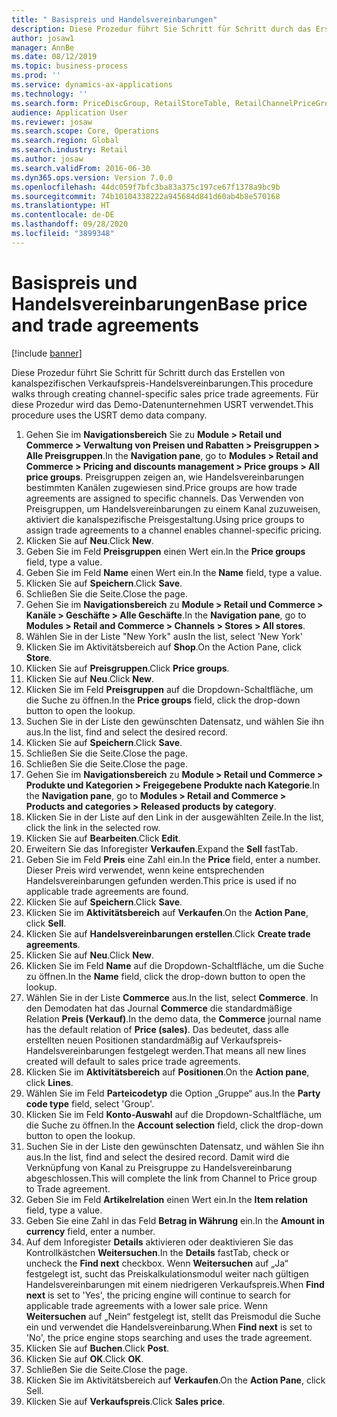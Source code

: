 ```yaml
---
title: " Basispreis und Handelsvereinbarungen"
description: Diese Prozedur führt Sie Schritt für Schritt durch das Erstellen von kanalspezifischen Verkaufspreis-Handelsvereinbarungen.
author: josaw1
manager: AnnBe
ms.date: 08/12/2019
ms.topic: business-process
ms.prod: ''
ms.service: dynamics-ax-applications
ms.technology: ''
ms.search.form: PriceDiscGroup, RetailStoreTable, RetailChannelPriceGroup, EcoResProductDetailsExtended, PriceDiscAdmTable, PriceDiscAdm
audience: Application User
ms.reviewer: josaw
ms.search.scope: Core, Operations
ms.search.region: Global
ms.search.industry: Retail
ms.author: josaw
ms.search.validFrom: 2016-06-30
ms.dyn365.ops.version: Version 7.0.0
ms.openlocfilehash: 44dc059f7bfc3ba83a375c197ce67f1378a9bc9b
ms.sourcegitcommit: 74b10104338222a945684d841d60ab4b8e570168
ms.translationtype: HT
ms.contentlocale: de-DE
ms.lasthandoff: 09/28/2020
ms.locfileid: "3899348"
---
```

# <a name="base-price-and-trade-agreements"></a><span data-ttu-id="4b82c-103"> Basispreis und Handelsvereinbarungen</span><span class="sxs-lookup"><span data-stu-id="4b82c-103">Base price and trade agreements</span></span>

[!include [banner](../includes/banner.md)]

<span data-ttu-id="4b82c-104">Diese Prozedur führt Sie Schritt für Schritt durch das Erstellen von kanalspezifischen Verkaufspreis-Handelsvereinbarungen.</span><span class="sxs-lookup"><span data-stu-id="4b82c-104">This procedure walks through creating channel-specific sales price trade agreements.</span></span> <span data-ttu-id="4b82c-105">Für diese Prozedur wird das Demo-Datenunternehmen USRT verwendet.</span><span class="sxs-lookup"><span data-stu-id="4b82c-105">This procedure uses the USRT demo data company.</span></span>

1. <span data-ttu-id="4b82c-106">Gehen Sie im **Navigationsbereich** Sie zu **Module > Retail und Commerce > Verwaltung von Preisen und Rabatten > Preisgruppen > Alle Preisgruppen**.</span><span class="sxs-lookup"><span data-stu-id="4b82c-106">In the **Navigation pane**, go to **Modules > Retail and Commerce > Pricing and discounts management > Price groups > All price groups**.</span></span> <span data-ttu-id="4b82c-107">Preisgruppen zeigen an, wie Handelsvereinbarungen bestimmten Kanälen zugewiesen sind.</span><span class="sxs-lookup"><span data-stu-id="4b82c-107">Price groups are how trade agreements are assigned to specific channels.</span></span> <span data-ttu-id="4b82c-108">Das Verwenden von Preisgruppen, um Handelsvereinbarungen zu einem Kanal zuzuweisen, aktiviert die kanalspezifische Preisgestaltung.</span><span class="sxs-lookup"><span data-stu-id="4b82c-108">Using price groups to assign trade agreements to a channel enables channel-specific pricing.</span></span>  
2. <span data-ttu-id="4b82c-109">Klicken Sie auf **Neu**.</span><span class="sxs-lookup"><span data-stu-id="4b82c-109">Click **New**.</span></span>
3. <span data-ttu-id="4b82c-110">Geben Sie im Feld **Preisgruppen** einen Wert ein.</span><span class="sxs-lookup"><span data-stu-id="4b82c-110">In the **Price groups** field, type a value.</span></span>
4. <span data-ttu-id="4b82c-111">Geben Sie im Feld **Name** einen Wert ein.</span><span class="sxs-lookup"><span data-stu-id="4b82c-111">In the **Name** field, type a value.</span></span>
5. <span data-ttu-id="4b82c-112">Klicken Sie auf **Speichern**.</span><span class="sxs-lookup"><span data-stu-id="4b82c-112">Click **Save**.</span></span>
6. <span data-ttu-id="4b82c-113">Schließen Sie die Seite.</span><span class="sxs-lookup"><span data-stu-id="4b82c-113">Close the page.</span></span>
7. <span data-ttu-id="4b82c-114">Gehen Sie im **Navigationsbereich** zu **Module > Retail und Commerce > Kanäle > Geschäfte > Alle Geschäfte**.</span><span class="sxs-lookup"><span data-stu-id="4b82c-114">In the **Navigation pane**, go to **Modules > Retail and Commerce > Channels > Stores > All stores**.</span></span>
8. <span data-ttu-id="4b82c-115">Wählen Sie in der Liste "New York" aus</span><span class="sxs-lookup"><span data-stu-id="4b82c-115">In the list, select 'New York'</span></span>
9. <span data-ttu-id="4b82c-116">Klicken Sie im Aktivitätsbereich auf **Shop**.</span><span class="sxs-lookup"><span data-stu-id="4b82c-116">On the Action Pane, click **Store**.</span></span>
10. <span data-ttu-id="4b82c-117">Klicken Sie auf **Preisgruppen**.</span><span class="sxs-lookup"><span data-stu-id="4b82c-117">Click **Price groups**.</span></span>
11. <span data-ttu-id="4b82c-118">Klicken Sie auf **Neu**.</span><span class="sxs-lookup"><span data-stu-id="4b82c-118">Click **New**.</span></span>
12. <span data-ttu-id="4b82c-119">Klicken Sie im Feld **Preisgruppen** auf die Dropdown-Schaltfläche, um die Suche zu öffnen.</span><span class="sxs-lookup"><span data-stu-id="4b82c-119">In the **Price groups** field, click the drop-down button to open the lookup.</span></span>
13. <span data-ttu-id="4b82c-120">Suchen Sie in der Liste den gewünschten Datensatz, und wählen Sie ihn aus.</span><span class="sxs-lookup"><span data-stu-id="4b82c-120">In the list, find and select the desired record.</span></span>
14. <span data-ttu-id="4b82c-121">Klicken Sie auf **Speichern**.</span><span class="sxs-lookup"><span data-stu-id="4b82c-121">Click **Save**.</span></span>
15. <span data-ttu-id="4b82c-122">Schließen Sie die Seite.</span><span class="sxs-lookup"><span data-stu-id="4b82c-122">Close the page.</span></span>
16. <span data-ttu-id="4b82c-123">Schließen Sie die Seite.</span><span class="sxs-lookup"><span data-stu-id="4b82c-123">Close the page.</span></span>
17. <span data-ttu-id="4b82c-124">Gehen Sie im **Navigationsbereich** zu **Module > Retail und Commerce > Produkte und Kategorien > Freigegebene Produkte nach Kategorie**.</span><span class="sxs-lookup"><span data-stu-id="4b82c-124">In the **Navigation pane**, go to **Modules > Retail and Commerce > Products and categories > Released products by category**.</span></span>
18. <span data-ttu-id="4b82c-125">Klicken Sie in der Liste auf den Link in der ausgewählten Zeile.</span><span class="sxs-lookup"><span data-stu-id="4b82c-125">In the list, click the link in the selected row.</span></span>
19. <span data-ttu-id="4b82c-126">Klicken Sie auf **Bearbeiten**.</span><span class="sxs-lookup"><span data-stu-id="4b82c-126">Click **Edit**.</span></span>
20. <span data-ttu-id="4b82c-127">Erweitern Sie das Inforegister **Verkaufen**.</span><span class="sxs-lookup"><span data-stu-id="4b82c-127">Expand the **Sell** fastTab.</span></span>
21. <span data-ttu-id="4b82c-128">Geben Sie im Feld **Preis** eine Zahl ein.</span><span class="sxs-lookup"><span data-stu-id="4b82c-128">In the **Price** field, enter a number.</span></span> <span data-ttu-id="4b82c-129">Dieser Preis wird verwendet, wenn keine entsprechenden Handelsvereinbarungen gefunden werden.</span><span class="sxs-lookup"><span data-stu-id="4b82c-129">This price is used if no applicable trade agreements are found.</span></span>  
22. <span data-ttu-id="4b82c-130">Klicken Sie auf **Speichern**.</span><span class="sxs-lookup"><span data-stu-id="4b82c-130">Click **Save**.</span></span>
23. <span data-ttu-id="4b82c-131">Klicken Sie im **Aktivitätsbereich** auf **Verkaufen**.</span><span class="sxs-lookup"><span data-stu-id="4b82c-131">On the **Action Pane**, click **Sell**.</span></span>
24. <span data-ttu-id="4b82c-132">Klicken Sie auf **Handelsvereinbarungen erstellen**.</span><span class="sxs-lookup"><span data-stu-id="4b82c-132">Click **Create trade agreements**.</span></span>
25. <span data-ttu-id="4b82c-133">Klicken Sie auf **Neu**.</span><span class="sxs-lookup"><span data-stu-id="4b82c-133">Click **New**.</span></span>
26. <span data-ttu-id="4b82c-134">Klicken Sie im Feld **Name** auf die Dropdown-Schaltfläche, um die Suche zu öffnen.</span><span class="sxs-lookup"><span data-stu-id="4b82c-134">In the **Name** field, click the drop-down button to open the lookup.</span></span>
27. <span data-ttu-id="4b82c-135">Wählen Sie in der Liste **Commerce** aus.</span><span class="sxs-lookup"><span data-stu-id="4b82c-135">In the list, select **Commerce**.</span></span> <span data-ttu-id="4b82c-136">In den Demodaten hat das Journal **Commerce** die standardmäßige Relation **Preis (Verkauf)**.</span><span class="sxs-lookup"><span data-stu-id="4b82c-136">In the demo data, the **Commerce** journal name has the default relation of **Price (sales)**.</span></span> <span data-ttu-id="4b82c-137">Das bedeutet, dass alle erstellten neuen Positionen standardmäßig auf Verkaufspreis-Handelsvereinbarungen festgelegt werden.</span><span class="sxs-lookup"><span data-stu-id="4b82c-137">That means all new lines created will default to sales price trade agreements.</span></span>  
28. <span data-ttu-id="4b82c-138">Klicken Sie im **Aktivitätsbereich** auf **Positionen**.</span><span class="sxs-lookup"><span data-stu-id="4b82c-138">On the **Action pane**, click **Lines**.</span></span>
29. <span data-ttu-id="4b82c-139">Wählen Sie im Feld **Parteicodetyp** die Option „Gruppe“ aus.</span><span class="sxs-lookup"><span data-stu-id="4b82c-139">In the **Party code type** field, select 'Group'.</span></span>
30. <span data-ttu-id="4b82c-140">Klicken Sie im Feld **Konto-Auswahl** auf die Dropdown-Schaltfläche, um die Suche zu öffnen.</span><span class="sxs-lookup"><span data-stu-id="4b82c-140">In the **Account selection** field, click the drop-down button to open the lookup.</span></span>
31. <span data-ttu-id="4b82c-141">Suchen Sie in der Liste den gewünschten Datensatz, und wählen Sie ihn aus.</span><span class="sxs-lookup"><span data-stu-id="4b82c-141">In the list, find and select the desired record.</span></span> <span data-ttu-id="4b82c-142">Damit wird die Verknüpfung von Kanal zu Preisgruppe zu Handelsvereinbarung abgeschlossen.</span><span class="sxs-lookup"><span data-stu-id="4b82c-142">This will complete the link from Channel to Price group to Trade agreement.</span></span>  
32. <span data-ttu-id="4b82c-143">Geben Sie im Feld **Artikelrelation** einen Wert ein.</span><span class="sxs-lookup"><span data-stu-id="4b82c-143">In the **Item relation** field, type a value.</span></span>
33. <span data-ttu-id="4b82c-144">Geben Sie eine Zahl in das Feld **Betrag in Währung** ein.</span><span class="sxs-lookup"><span data-stu-id="4b82c-144">In the **Amount in currency** field, enter a number.</span></span>
34. <span data-ttu-id="4b82c-145">Auf dem Inforegister **Details** aktivieren oder deaktivieren Sie das Kontrollkästchen **Weitersuchen**.</span><span class="sxs-lookup"><span data-stu-id="4b82c-145">In the **Details** fastTab, check or uncheck the **Find next** checkbox.</span></span> <span data-ttu-id="4b82c-146">Wenn **Weitersuchen** auf „Ja“ festgelegt ist, sucht das Preiskalkulationsmodul weiter nach gültigen Handelsvereinbarungen mit einem niedrigeren Verkaufspreis.</span><span class="sxs-lookup"><span data-stu-id="4b82c-146">When **Find next** is set to 'Yes', the pricing engine will continue to search for applicable trade agreements with a lower sale price.</span></span> <span data-ttu-id="4b82c-147">Wenn **Weitersuchen** auf „Nein“ festgelegt ist, stellt das Preismodul die Suche ein und verwendet die Handelsvereinbarung.</span><span class="sxs-lookup"><span data-stu-id="4b82c-147">When **Find next** is set to 'No', the price engine stops searching and uses the trade agreement.</span></span>  
35. <span data-ttu-id="4b82c-148">Klicken Sie auf **Buchen**.</span><span class="sxs-lookup"><span data-stu-id="4b82c-148">Click **Post**.</span></span>
36. <span data-ttu-id="4b82c-149">Klicken Sie auf **OK**.</span><span class="sxs-lookup"><span data-stu-id="4b82c-149">Click **OK**.</span></span>
37. <span data-ttu-id="4b82c-150">Schließen Sie die Seite.</span><span class="sxs-lookup"><span data-stu-id="4b82c-150">Close the page.</span></span>
38. <span data-ttu-id="4b82c-151">Klicken Sie im Aktivitätsbereich auf **Verkaufen**.</span><span class="sxs-lookup"><span data-stu-id="4b82c-151">On the **Action Pane**, click Sell.</span></span>
39. <span data-ttu-id="4b82c-152">Klicken Sie auf **Verkaufspreis**.</span><span class="sxs-lookup"><span data-stu-id="4b82c-152">Click **Sales price**.</span></span>

